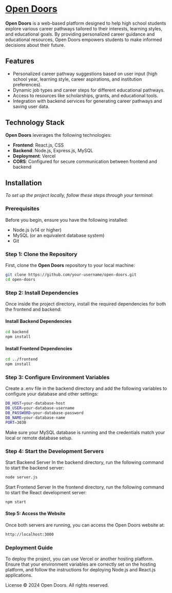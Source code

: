 # [__Open Doors__](https://open-doors-frontend.vercel.app)

**Open Doors** is a web-based platform designed to help high school students explore various career pathways tailored to their interests, learning styles, and educational goals. By providing personalized career guidance and educational resources, Open Doors empowers students to make informed decisions about their future.

## Features

- Personalized career pathway suggestions based on user input (high school year, learning style, career aspirations, and institution preferences).
- Dynamic job types and career steps for different educational pathways.
- Access to resources like scholarships, grants, and educational tools.
- Integration with backend services for generating career pathways and saving user data.

## Technology Stack

**Open Doors** leverages the following technologies:

- **Frontend**: React.js, CSS
- **Backend**: Node.js, Express.js, MySQL
- **Deployment**: Vercel
- **CORS**: Configured for secure communication between frontend and backend

## __Installation__

*To set up the project locally, follow these steps through your terminal*:

### Prerequisites

Before you begin, ensure you have the following installed:

- Node.js (v14 or higher)
- MySQL (or an equivalent database system)
- Git

### Step 1: Clone the Repository

First, clone the **Open Doors** repository to your local machine:

```sh
git clone https://github.com/your-username/open-doors.git
cd open-doors
```
### Step 2: Install Dependencies

Once inside the project directory, install the required dependencies for both the frontend and backend:

#### Install Backend Dependencies


```sh
cd backend
npm install 
```

#### Install Frontend Dependencies
```sh
cd ../frontend
npm install
```

### Step 3: Configure Environment Variables
Create a .env file in the backend directory and add the following variables to configure your database and other settings:

```sh
DB_HOST=your-database-host
DB_USER=your-database-username
DB_PASSWORD=your-database-password
DB_NAME=your-database-name
PORT=3030
```
Make sure your MySQL database is running and the credentials match your local or remote database setup.

### Step 4: Start the Development Servers
Start Backend Server
In the backend directory, run the following command to start the backend server:

``` sh
node server.js
```
Start Frontend Server
In the frontend directory, run the following command to start the React development server:

```sh
npm start
```
#### Step 5: Access the Website
Once both servers are running, you can access the Open Doors website at:

```sh
http://localhost:3000
````
### Deployment Guide
To deploy the project, you can use Vercel or another hosting platform. Ensure that your environment variables are correctly set on the hosting platform, and follow the instructions for deploying Node.js and React.js applications.

License
© 2024 Open Doors. All rights reserved.



